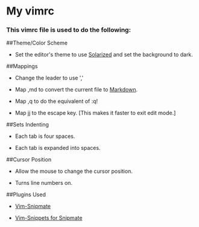 My vimrc
======

### This vimrc file is used to do the following:

##Theme/Color Scheme

* Set the editor's theme to use [Solarized](http://ethanschoonover.com/solarized) and set the background to dark.



##Mappings


* Change the leader to use ','

* Map ,md to convert the current file to [Markdown](http://daringfireball.net/projects/markdown/).

* Map ,q to do the equivalent of :q!

* Map jj to the escape key. [This makes it faster to exit edit mode.] 


##Sets Indenting


* Each tab is four spaces.

* Each tab is expanded into spaces.


##Cursor Position

* Allow the mouse to change the cursor position.

* Turns line numbers on.



##Plugins Used


* [Vim-Snipmate](https://github.com/garbas/vim-snipmate)

* [Vim-Snippets for Snipmate](https://github.com/honza/vim-snippets)
